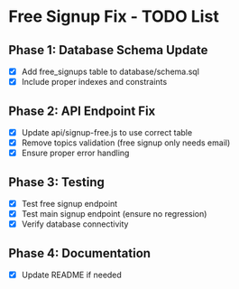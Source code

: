 # Free Signup Fix - TODO List

## Phase 1: Database Schema Update
- [x] Add free_signups table to database/schema.sql
- [x] Include proper indexes and constraints

## Phase 2: API Endpoint Fix
- [x] Update api/signup-free.js to use correct table
- [x] Remove topics validation (free signup only needs email)
- [x] Ensure proper error handling

## Phase 3: Testing
- [x] Test free signup endpoint
- [x] Test main signup endpoint (ensure no regression)
- [x] Verify database connectivity

## Phase 4: Documentation
- [x] Update README if needed
